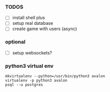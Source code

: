 

### TODOS
- [ ] install shell plus
- [ ] setup real database
- [ ] create game with users (async)

### optional
- [ ] setup websockets?

### python3 virtual env

```
mkvirtualenv --python=/usr/bin/python3 avalon
virtualenv -p python3 avalon
psql --u postgres
```


